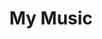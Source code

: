 ---
pid: ch924
title: My Music
location_transcription: Rittenhouse Square
coordinates: "[-75.172105516528, 39.949325720882]"
zipcode: 
gen_neighborhood: 
neighborhood: 
outside_phl: 
age: '29'
age_range: 20-29
instagram: 
image_file_name: ch_924.jpg
proposal_transcription: |-
  An interactive installation with easily playable music instruments painted colorfully.
  Ask Curtis Institution of Music to participate.
topic: Music
topic_summary: '0'
type: Interactive
keywords_other: 
credit: Helen
image_labels: 
twitter: 
facebook: 
permalink: "/monuments/ch924/"
layout: item-page
---